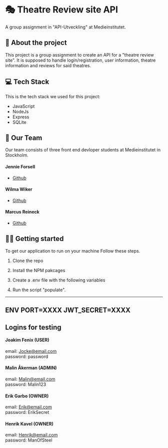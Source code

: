 # 🎭 Theatre Review site API
A group assignment in "API-Utveckling" at Medieinstitutet.


## 📜 About the project
This project is a group assignment to create an API for a "theatre review site". It is supposed to handle login/registration, user information, theatre information and reviews for said theatres.

## 💻 Tech Stack
This is the tech stack we used for this project:
- JavaScript
- NodeJs
- Express
- SQLite

## 🤝 Our Team
Our team consists of three front end devloper students at Medieinstitutet in Stockholm.

#### Jennie Forsell
- [Github](https://github.com/jennieforsell1992)

#### Wilma Wiker
- [Github](https://github.com/wilmawiker)

#### Marcus Reineck
- [Github](https://github.com/MarcusRei)

## 🏃‍♀️ Getting started
To get our application to run on your machine Follow these steps.

1. Clone the repo

2. Install the NPM pakcages

3. Create a .env file with the following variables

4. Run the script "populate".
---
**ENV**
PORT=XXXX
JWT_SECRET=XXXX
---

## Logins for testing
#### Joakim Fenix (USER)
email: Jocke@email.com  
password: password

#### Malin Åkerman (ADMIN)
email: Malin@email.com  
password: Malin123

#### Erik Garbo (OWNER)
email: Erik@email.com  
password: ErikSecret

#### Henrik Kavel (OWNER)
email: Henrik@email.com  
password: ManOfSteel

